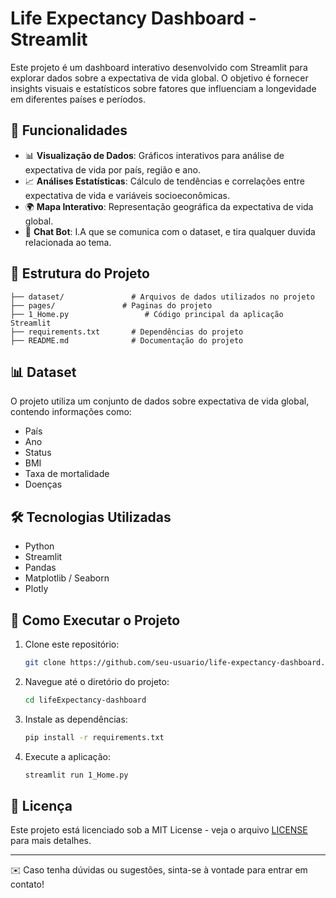 # Life Expectancy Dashboard - Streamlit

Este projeto é um dashboard interativo desenvolvido com Streamlit para explorar dados sobre a expectativa de vida global. O objetivo é fornecer insights visuais e estatísticos sobre fatores que influenciam a longevidade em diferentes países e períodos.

## 🚀 Funcionalidades

- 📊 **Visualização de Dados**: Gráficos interativos para análise de expectativa de vida por país, região e ano.
- 📈 **Análises Estatísticas**: Cálculo de tendências e correlações entre expectativa de vida e variáveis socioeconômicas.
- 🌍 **Mapa Interativo**: Representação geográfica da expectativa de vida global.
- 🤖 **Chat Bot**: I.A que se comunica com o dataset, e tira qualquer duvida relacionada ao tema.


## 📂 Estrutura do Projeto

```
├── dataset/               # Arquivos de dados utilizados no projeto
├── pages/               # Paginas do projeto
├── 1_Home.py                 # Código principal da aplicação Streamlit
├── requirements.txt       # Dependências do projeto
├── README.md              # Documentação do projeto
```

## 📊 Dataset

O projeto utiliza um conjunto de dados sobre expectativa de vida global, contendo informações como:

- País
- Ano
- Status
- BMI
- Taxa de mortalidade
- Doenças

## 🛠 Tecnologias Utilizadas

- Python
- Streamlit
- Pandas
- Matplotlib / Seaborn
- Plotly

## 📌 Como Executar o Projeto

1. Clone este repositório:
   ```sh
   git clone https://github.com/seu-usuario/life-expectancy-dashboard.git
   ```
2. Navegue até o diretório do projeto:
   ```sh
   cd lifeExpectancy-dashboard
   ```
3. Instale as dependências:
   ```sh
   pip install -r requirements.txt
   ```
4. Execute a aplicação:
   ```sh
   streamlit run 1_Home.py
   ```

## 📄 Licença

Este projeto está licenciado sob a MIT License - veja o arquivo [LICENSE](LICENSE) para mais detalhes.

---

✉️ Caso tenha dúvidas ou sugestões, sinta-se à vontade para entrar em contato!
